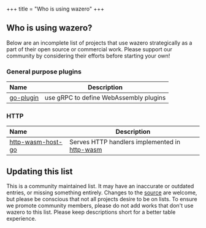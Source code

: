 +++
title = "Who is using wazero"
+++

## Who is using wazero?

Below are an incomplete list of projects that use wazero strategically as a
part of their open source or commercial work. Please support our community by
considering their efforts before starting your own!

### General purpose plugins

| Name           | Description                            |
|:---------------|----------------------------------------|
| [go-plugin][2] | use gRPC to define WebAssembly plugins |

### HTTP

| Name                   | Description                                        |
|:-----------------------|----------------------------------------------------|
| [http-wasm-host-go][3] | Serves HTTP handlers implemented in [http-wasm][4] |

## Updating this list

This is a community maintained list. It may have an inaccurate or outdated
entries, or missing something entirely. Changes to the [source][1] are
welcome, but please be conscious that not all projects desire to be on lists.
To ensure we promote community members, please do not add works that don't use
wazero to this list. Please keep descriptions short for a better table
experience.

[1]: https://github.com/tetratelabs/wazero/tree/main/site/content/community/users.md
[2]: https://github.com/knqyf263/go-plugin
[3]: https://github.com/http-wasm/http-wasm-host-go
[4]: https://http-wasm.io
